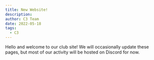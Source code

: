 ```yaml
---
title: New Website!
description: 
author: C3 Team
date: 2022-05-18
tags:
  - C3
---
```

Hello and welcome to our club site! We will occasionally update these pages, but most of our activity will be hosted on Discord for now.


<!--- https://markdownlivepreview.com/ -->  